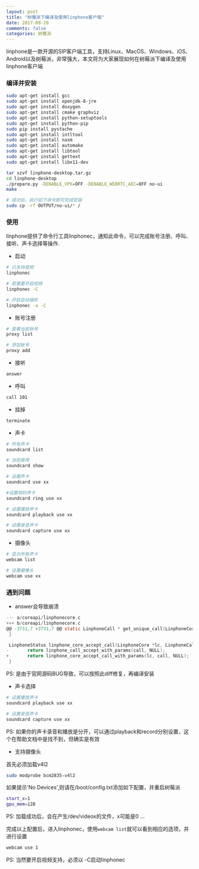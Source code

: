 ```yaml
---
layout: post
title: "树莓派下编译及使用linphone客户端"
date: 2017-09-20
comments: false
categories: 树莓派
---
```


linphone是一款开源的SIP客户端工具，支持Linux、MacOS、Windows、iOS、Android以及树莓派，非常强大，本文将为大家展现如何在树莓派下编译及使用linphone客户端

### 编译并安装

```bash
sudo apt-get install gcc
sudo apt-get install openjdk-8-jre
sudo apt-get install doxygen
sudo apt-get install cmake graphviz
sudo apt-get install python-setuptools
sudo apt-get install python-pip
sudo pip install pystache
sudo apt-get install intltool
sudo apt-get install nasm
sudo apt-get install automake
sudo apt-get install libtool
sudo apt-get install gettext
sudo apt-get install libx11-dev

tar xzvf linphone-desktop.tar.gz
cd linphone-desktop
./prepare.py -DENABLE_VPX=OFF -DENABLE_WEBRTC_AEC=OFF no-ui
make

# 成功后，执行如下命令即可完成安装
sudo cp -rf OUTPUT/no-ui/* /
```

### 使用

linphone提供了命令行工具linphonec，通知此命令，可以完成账号注册、呼叫、接听、声卡选择等操作.

* 启动

```bash
# 只支持音频
linphonec

# 若需要开启视频
linphonec -C

# 开启自动接听
linphonec -a -C
```

* 账号注册

```bash
# 查看当前账号
proxy list

# 添加账号
proxy add
```

* 接听

```bash
answer
```

* 呼叫

```bash
call 101
```

* 挂掉

```bash
terminate
```

* 声卡

```bash
# 所有声卡
soundcard list

# 当前使用
soundcard show

# 设置声卡
soundcard use xx

#设置响铃声卡
soundcard ring use xx

# 设置播放声卡
soundcard playback use xx

# 设置录音声卡
soundcard capture use xx 
```

* 摄像头

```bash
# 显示所有声卡
webcam list

# 设置摄像头
webcam use xx
```

### 遇到问题

* answer会导致崩溃

```c
--- a/coreapi/linphonecore.c
+++ b/coreapi/linphonecore.c
@@ -3731,7 +3731,7 @@ static LinphoneCall * get_unique_call(LinphoneCore *lc) {
 }

 LinphoneStatus linphone_core_accept_call(LinphoneCore *lc, LinphoneCall *call) {
-       return linphone_call_accept_with_params(call, NULL);
+       return linphone_core_accept_call_with_params(lc, call, NULL);
 }
```
PS: 是由于官网源码BUG导致，可以按照此diff修复，再编译安装

* 声卡选择

```bash
# 设置播放声卡
soundcard playback use xx

# 设置录音声卡
soundcard capture use xx
```
PS: 如果你的声卡录音和播放是分开，可以通过playback和record分别设置，这个在帮助文档中是找不到，但确实是有效

* 支持摄像头

首先必须加载v4l2

```bash
sudo modprobe bcm2835-v4l2
```
如果提示'No Devices',则请在/boot/config.txt添加如下配置，并重启树莓派

```bash
start_x=1
gpu_mem=128
```
PS: 加载成功后，会在产生/dev/videox的文件，x可能是0 ...

完成以上配置后，进入linphonec，使用`webcam list`就可以看到相应的选项，并进行设置

```bash
webcam use 1
```
PS: 当然要开启视频支持，必须以 -C启动linphonec
